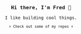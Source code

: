 <h3 align="center"><samp>Hi there, I'm Fred 👋</samp></h3>

<p align="center"><samp>I like building cool things.</samp></p>

<p align="center"><small><samp>⬇️ Check out some of my repos ⬇️ </samp></small></p>
